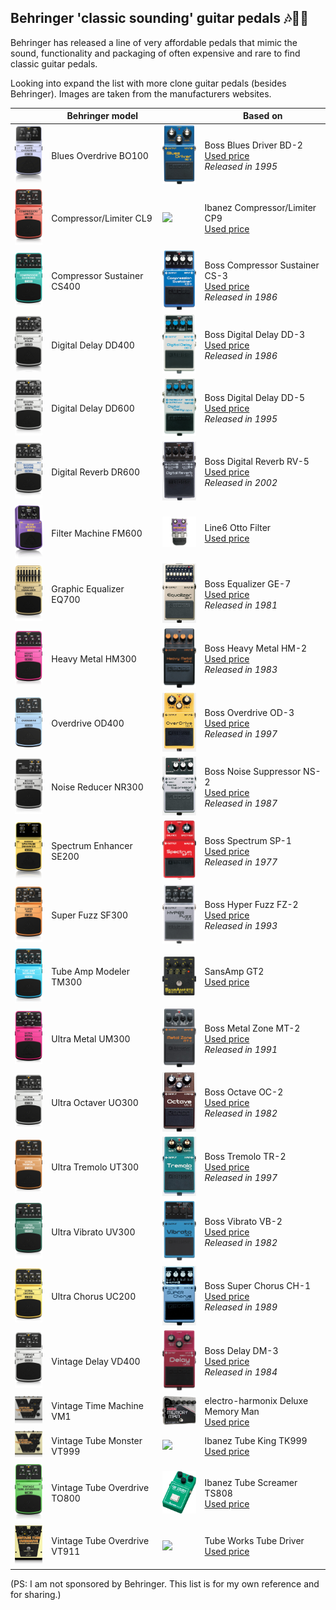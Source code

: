 ## Behringer 'classic sounding' guitar pedals :notes::guitar::metal:

Behringer has released a line of very affordable pedals that mimic the sound, functionality and packaging of often expensive and rare to find classic guitar pedals.

Looking into expand the list with more clone guitar pedals (besides Behringer). Images are taken from the manufacturers websites.

|   |  Behringer model                   |                              | Based on
| - | ---------------------------------- | ---------------------------- | - |
| <img src=media/BO100.png  width="100">   | Blues Overdrive BO100      | <img src=media/BD-2.jpg  width="100"> | Boss Blues Driver BD-2<BR>[Used price](https://reverb.grsm.io/BD-2)<BR>*Released in 1995*
| <img src=media/CL9.png  width="100">   | Compressor/Limiter CL9       | <img src=media/CP9.jpg  width="100"> | Ibanez Compressor/Limiter CP9<BR>[Used price](https://reverb.grsm.io/CP9)
| <img src=media/CS400.png  width="100"> | Compressor Sustainer CS400   | <img src=media/CS-3.jpg  width="100"> | Boss Compressor Sustainer CS-3<BR>[Used price](https://reverb.grsm.io/CS-3)<BR>*Released in 1986*
| <img src=media/DD400.png  width="100"> | Digital Delay DD400          | <img src=media/DD-3.png  width="100"> | Boss Digital Delay DD-3<BR>[Used price](https://reverb.grsm.io/DD-3)<BR>*Released in 1986*
| <img src=media/DD600.png  width="100"> | Digital Delay DD600          | <img src=media/DD-5.png  width="100"> | Boss Digital Delay DD-5<BR>[Used price](https://reverb.grsm.io/DD-5)<BR>*Released in 1995*
| <img src=media/DR600.png  width="100"> | Digital Reverb DR600         | <img src=media/RV-5.jpg  width="100"> | Boss Digital Reverb RV-5<BR>[Used price](https://reverb.grsm.io/RV-5)<BR>*Released in 2002*
| <img src=media/FM600.png  width="100"> | Filter Machine FM600         | <img src=media/OTTO.png  width="100"> | Line6 Otto Filter<BR>[Used price](https://reverb.grsm.io/OTTO)
| <img src=media/EQ700.png  width="100"> | Graphic Equalizer EQ700      | <img src=media/GE-7.jpg  width="100"> | Boss Equalizer GE-7<BR>[Used price](https://reverb.grsm.io/GE-7)<BR>*Released in 1981*
| <img src=media/HM300.png  width="100"> | Heavy Metal HM300            | <img src=media/HM-2.png  width="100"> | Boss Heavy Metal HM-2<BR>[Used price](https://reverb.grsm.io/HM-2)<BR>*Released in 1983*
| <img src=media/OD400.png  width="100"> | Overdrive OD400              | <img src=media/OD-3.jpg  width="100"> | Boss Overdrive OD-3<BR>[Used price](https://reverb.grsm.io/OD-3)<BR>*Released in 1997*
| <img src=media/NR300.png  width="100"> | Noise Reducer NR300          | <img src=media/NS-2.jpg  width="100"> | Boss Noise Suppressor NS-2<BR>[Used price](https://reverb.grsm.io/NS-2)<BR>*Released in 1987*
| <img src=media/SE200.png  width="100"> | Spectrum Enhancer SE200      | <img src=media/SP-1.png  width="100"> | Boss Spectrum SP-1<BR>[Used price](https://reverb.grsm.io/SP-1)<BR>*Released in 1977*
| <img src=media/SF300.png  width="100"> | Super Fuzz SF300             | <img src=media/FZ-2.png  width="100"> | Boss Hyper Fuzz FZ-2<BR>[Used price](https://reverb.grsm.io/FZ-2)<BR>*Released in 1993*
| <img src=media/TM300.png  width="100"> | Tube Amp Modeler TM300       | <img src=media/GT2.png  width="100"> | SansAmp GT2<BR>[Used price](https://reverb.grsm.io/GT2)
| <img src=media/UM300.png  width="100"> | Ultra Metal UM300            | <img src=media/MT-2.jpg  width="100"> | Boss Metal Zone MT-2<BR>[Used price](https://reverb.grsm.io/MT-2)<BR>*Released in 1991*
| <img src=media/UO300.png  width="100"> | Ultra Octaver UO300          | <img src=media/OC-2.jpg  width="100"> | Boss Octave OC-2<BR>[Used price](https://reverb.grsm.io/OC-2)<BR>*Released in 1982*
| <img src=media/UT300.png  width="100"> | Ultra Tremolo UT300          | <img src=media/TR-2.jpg  width="100"> | Boss Tremolo TR-2<BR>[Used price](https://reverb.grsm.io/TR-2)<BR>*Released in 1997*
| <img src=media/UV300.png  width="100"> | Ultra Vibrato UV300          | <img src=media/VB-2.png  width="100"> | Boss Vibrato VB-2<BR>[Used price](https://reverb.grsm.io/VB-2)<BR>*Released in 1982*
| <img src=media/UC200.png  width="100"> | Ultra Chorus UC200           | <img src=media/CH-1.jpg  width="100"> | Boss Super Chorus CH-1<BR>[Used price](https://reverb.grsm.io/CH-1)<BR>*Released in 1989*
| <img src=media/VD400.png  width="100"> | Vintage Delay VD400          | <img src=media/DM-3.png  width="100"> | Boss Delay DM-3<BR>[Used price](https://reverb.grsm.io/DM-3)<BR>*Released in 1984*
| <img src=media/VM1.png  width="100">   | Vintage Time Machine VM1     | <img src=media/MM.png  width="100"> | electro-harmonix Deluxe Memory Man<BR>[Used price](https://reverb.grsm.io/MM)
| <img src=media/VT999.png  width="100"> | Vintage Tube Monster VT999   | <img src=media/TK999.jpg  width="100"> | Ibanez Tube King TK999<BR>[Used price](https://reverb.grsm.io/TK999)
| <img src=media/TO800.png  width="100"> | Vintage Tube Overdrive TO800 | <img src=media/TS808.png  width="100"> | Ibanez Tube Screamer TS808<BR>[Used price](https://reverb.grsm.io/TS808)
| <img src=media/VT911.png  width="100"> | Vintage Tube Overdrive VT911 | <img src=media/TD.jpg  width="100"> | Tube Works Tube Driver<BR>[Used price](https://reverb.grsm.io/TD)

(PS: I am not sponsored by Behringer. This list is for my own reference and for sharing.)
